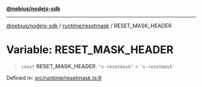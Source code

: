 [**@nebius/nodejs-sdk**](../../../README.md)

***

[@nebius/nodejs-sdk](../../../README.md) / [runtime/resetmask](../README.md) / RESET\_MASK\_HEADER

# Variable: RESET\_MASK\_HEADER

> `const` **RESET\_MASK\_HEADER**: `"x-resetmask"` = `'x-resetmask'`

Defined in: [src/runtime/resetmask.ts:9](https://github.com/nebius/nodejs-sdk/blob/a37d220b2851e3bf0d396cb03828d544f584df45/src/runtime/resetmask.ts#L9)

